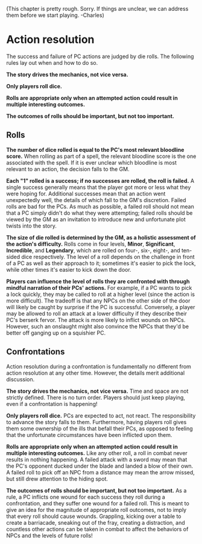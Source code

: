 (This chapter is pretty rough. Sorry. If things are unclear, we can address them before we start playing. -Charles)

# Action resolution

The success and failure of PC actions are judged by die rolls. The following rules lay out when and how to do so.

**The story drives the mechanics, not vice versa.**

**Only players roll dice.** 

**Rolls are appropriate only when an attempted action could result in multiple interesting outcomes.**

**The outcomes of rolls should be important, but not too important.** 

## Rolls

**The number of dice rolled is equal to the PC's most relevant bloodline score.** When rolling as part of a spell, the relevant bloodline score is the one associated with the spell. If it is ever unclear which bloodline is most relevant to an action, the decision falls to the GM.

**Each "1" rolled is a success; if no successes are rolled, the roll is failed.** A single success generally means that the player got more or less what they were hoping for. Additional successes mean that an action went unexpectedly well, the details of which fall to the GM's discretion. Failed rolls are bad for the PCs. As much as possible, a failed roll should not mean that a PC simply didn't do what they were attempting; failed rolls should be viewed by the GM as an invitation to introduce new and unfortunate plot twists into the story. 

**The size of die rolled is determined by the GM, as a holistic assessment of the action's difficulty.** Rolls come in four levels, **Minor**, **Significant**, **Incredible**, and **Legendary**, which are rolled on four-, six-, eight-, and ten-sided dice respectively. The level of a roll depends on the challenge in front of a PC as well as their approach to it; sometimes it's easier to pick the lock, while other times it's easier to kick down the door. 

**Players can influence the level of rolls they are confronted with through mindful narration of their PCs' actions.** For example, if a PC wants to pick a lock quickly, they may be called to roll at a higher level (since the action is more difficult). The tradeoff is that any NPCs on the other side of the door will likely be caught by surprise if the PC is successful. Conversely, a player may be allowed to roll an attack at a lower difficulty if they describe their PC's berserk fervor. The attack is more likely to inflict wounds on NPCs. However, such an onslaught might also convince the NPCs that they'd be better off ganging up on a squishier PC.

## Confrontations

Action resolution during a confrontation is fundamentally no different from action resolution at any other time. However, the details merit additional discussion.

**The story drives the mechanics, not vice versa.** Time and space are not strictly defined. There is no turn order. Players should just keep playing, even if a confrontation is happening! 

**Only players roll dice.** PCs are expected to act, not react. The responsibility to advance the story falls to them. Furthermore, having players roll gives them some ownership of the ills that befall their PCs, as opposed to feeling that the unfortunate circumstances have been inflicted upon them.

**Rolls are appropriate only when an attempted action could result in multiple interesting outcomes.** Like any other roll, a roll in combat never results in nothing happening. A failed attack with a sword may mean that the PC's opponent ducked under the blade and landed a blow of their own. A failed roll to pick off an NPC from a distance may mean the arrow missed, but still drew attention to the hiding spot. 

**The outcomes of rolls should be important, but not too important.** As a rule, a PC inflicts one wound for each success they roll during a confrontation, and they suffer one wound for a failed roll. This is meant to give an idea for the magnitude of appropriate roll outcomes, not to imply that every roll should cause wounds. Grappling, kicking over a table to create a barriacade, sneaking out of the fray, creating a distraction, and countless other actions can be taken in combat to affect the behaviors of NPCs and the levels of future rolls!
